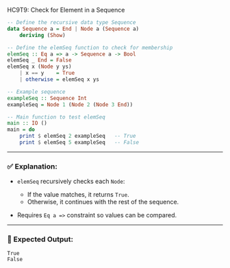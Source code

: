HC9T9: Check for Element in a Sequence
```haskell
-- Define the recursive data type Sequence
data Sequence a = End | Node a (Sequence a)
    deriving (Show)

-- Define the elemSeq function to check for membership
elemSeq :: Eq a => a -> Sequence a -> Bool
elemSeq _ End = False
elemSeq x (Node y ys)
    | x == y    = True
    | otherwise = elemSeq x ys

-- Example sequence
exampleSeq :: Sequence Int
exampleSeq = Node 1 (Node 2 (Node 3 End))

-- Main function to test elemSeq
main :: IO ()
main = do
    print $ elemSeq 2 exampleSeq   -- True
    print $ elemSeq 5 exampleSeq   -- False
```

---

### ✅ Explanation:

* `elemSeq` recursively checks each `Node`:

  * If the value matches, it returns `True`.
  * Otherwise, it continues with the rest of the sequence.
* Requires `Eq a =>` constraint so values can be compared.

---

### 🧪 Expected Output:

```
True
False
```
